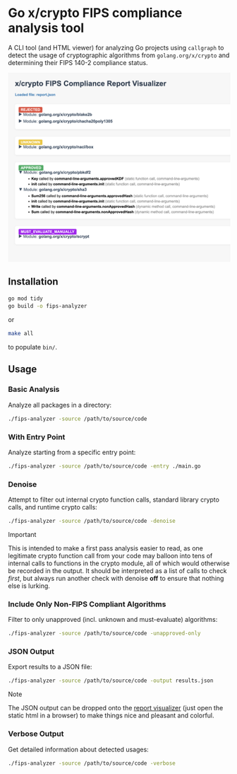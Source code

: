 # Go x/crypto FIPS compliance analysis tool

A CLI tool (and HTML viewer) for analyzing Go projects using `callgraph` to detect the usage of cryptographic algorithms from `golang.org/x/crypto` and determining their FIPS 140-2 compliance status.

![screenshot](screenshot.png)

## Installation

```bash
go mod tidy
go build -o fips-analyzer
```

or

```bash
make all
```

to populate `bin/`.

## Usage

### Basic Analysis

Analyze all packages in a directory:

```bash
./fips-analyzer -source /path/to/source/code
```

### With Entry Point

Analyze starting from a specific entry point:

```bash
./fips-analyzer -source /path/to/source/code -entry ./main.go
```

### Denoise

Attempt to filter out internal crypto function calls, standard library crypto calls, and runtime crypto calls:

```bash
./fips-analyzer -source /path/to/source/code -denoise
```

> [!IMPORTANT]  
> This is intended to make a first pass analysis easier to read, as one legitimate crypto function call from your code may balloon into tens of internal calls to functions in the crypto module, all of which would otherwise be recorded in the output. It should be interpreted as a list of calls to check _first_, but always run another check with denoise **off** to ensure that nothing else is lurking.

### Include Only Non-FIPS Compliant Algorithms

Filter to only unapproved (incl. unknown and must-evaluate) algorithms:

```bash
./fips-analyzer -source /path/to/source/code -unapproved-only
```

### JSON Output

Export results to a JSON file:

```bash
./fips-analyzer -source /path/to/source/code -output results.json
```

> [!NOTE]  
> The JSON output can be dropped onto the [report visualizer](report-visualizer.html) (just open the static html in a browser) to make things nice and pleasant and colorful.

### Verbose Output

Get detailed information about detected usages:

```bash
./fips-analyzer -source /path/to/source/code -verbose
```
